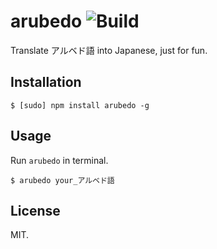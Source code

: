 # arubedo ![Build](https://travis-ci.org/Frederick-S/arubedo.svg?branch=master)

Translate アルベド語 into Japanese, just for fun.

## Installation
```
$ [sudo] npm install arubedo -g
```

## Usage
Run `arubedo` in terminal.
```
$ arubedo your_アルベド語
```

## License
MIT.
